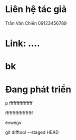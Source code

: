 # Liên hệ tác giả
Trần Văn Chiến
09123456789

# Link: ....
# bk
# Đang phát triển

p
ffffffffffffffff



fffffffffffffffffff








èvwegv


git difftool --staged HEAD












